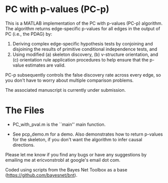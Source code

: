 # PC with p-values (PC-p)

This is a MATLAB implementation of the PC with p-values (PC-p) algorithm. The algorithm returns edge-specific p-values for all edges in the output of PC (i.e., the PDAG) by:

1. Deriving complex edge-specific hypothesis tests by conjoining and disjoining the results of primitive conditional independence tests, and
2. Using modified (a) skeleton discovery, (b) v-structure orientation, and (c) orientation rule application procedures to help ensure that the p-value estimates are valid.

PC-p subsequently controls the false discovery rate across every edge, so you don't have to worry about multiple comparison problems.

The associated manuscript is currently under submission.

# The Files

- PC_with_pval.m is the ``main'' main function.

- See pcp_demo.m for a demo. Also demonstrates how to return p-values for the skeleton, if you don't want the algorithm to infer causal directions.

Please let me know if you find any bugs or have any suggestions by emailing me at ericvonstrobl at google's email dot com.

Coded using scripts from the Bayes Net Toolbox as a base (https://github.com/bayesnet/bnt).
